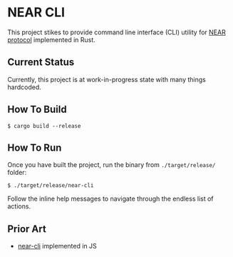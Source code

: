 # NEAR CLI

This project stikes to provide command line interface (CLI) utility for
[NEAR protocol](https://near.org) implemented in Rust.

## Current Status

Currently, this project is at work-in-progress state with many things hardcoded.

## How To Build

```
$ cargo build --release
```

## How To Run

Once you have built the project, run the binary from `./target/release/` folder:

```
$ ./target/release/near-cli
```

Follow the inline help messages to navigate through the endless list of actions.

## Prior Art

* [near-cli](https://github.com/near/near-cli) implemented in JS
